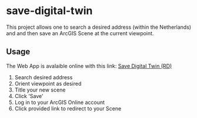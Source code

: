 # save-digital-twin
This project allows one to search a desired address (within the Netherlands) and and then save an ArcGIS Scene at the current viewpoint.

## Usage
The Web App is avalaible online with this link: [Save Digital Twin (RD)](https://louisdec123.github.io/save-digital-twin/ "Save Digital Twin (RD)")
1. Search desired address
2. Orient viewpoint as desired
3. Title your new scene
4. Click 'Save'
5. Log in to your ArcGIS Online account
6. Click provided link to redirect to your Scene
